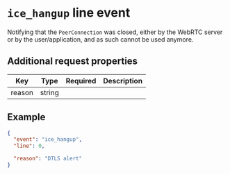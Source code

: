 # `ice_hangup` line event

Notifying that the `PeerConnection` was closed, either by the WebRTC server or by the user/application, and as such cannot be used anymore.

## Additional request properties

| Key | Type | Required | Description |
| --- | --- | :---: | --- |
| reason | string | | |

## Example

```json
{
  "event": "ice_hangup",
  "line": 0,

  "reason": "DTLS alert"
}
```
